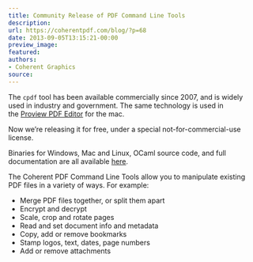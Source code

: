 ```yaml
---
title: Community Release of PDF Command Line Tools
description:
url: https://coherentpdf.com/blog/?p=68
date: 2013-09-05T13:15:21-00:00
preview_image:
featured:
authors:
- Coherent Graphics
source:
---
```


<p>The&nbsp;<code>cpdf</code>&nbsp;tool has been available commercially since 2007, and is widely used in industry and government. The same technology is used in the&nbsp;<a href="http://www.coherentpdf.com/proview.html">Proview PDF Editor</a>&nbsp;for the mac.</p>
<p>Now we&rsquo;re releasing it for free, under a&nbsp;special not-for-commercial-use license.</p>
<p>Binaries for Windows, Mac and Linux, OCaml source code, and full documentation are all available <a href="http://community.coherentpdf.com/">here</a>.</p>
<p>The Coherent PDF Command Line Tools allow you to manipulate existing PDF files in a variety of ways. For example:</p>
<ul>
<li>Merge PDF files together, or split them apart</li>
<li>Encrypt and decrypt</li>
<li>Scale, crop and rotate pages</li>
<li>Read and set document info and metadata</li>
<li>Copy, add or remove bookmarks</li>
<li>Stamp logos, text, dates, page numbers</li>
<li>Add or remove attachments</li>
</ul>
<p>&nbsp;</p>


